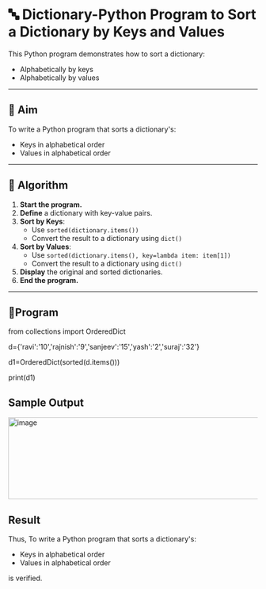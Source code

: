 # 🔤 Dictionary-Python Program to Sort a Dictionary by Keys and Values

This Python program demonstrates how to sort a dictionary:
- Alphabetically by keys
- Alphabetically by values

---

## 🎯 Aim

To write a Python program that sorts a dictionary's:
- Keys in alphabetical order
- Values in alphabetical order

---

## 🧠 Algorithm

1. **Start the program.**
2. **Define** a dictionary with key-value pairs.
3. **Sort by Keys**:
   - Use `sorted(dictionary.items())`
   - Convert the result to a dictionary using `dict()`
4. **Sort by Values**:
   - Use `sorted(dictionary.items(), key=lambda item: item[1])`
   - Convert the result to a dictionary using `dict()`
5. **Display** the original and sorted dictionaries.
6. **End the program.**

---

## 🧪Program
from collections import OrderedDict

d={'ravi':'10','rajnish':'9','sanjeev':'15','yash':'2','suraj':'32'}

d1=OrderedDict(sorted(d.items()))

print(d1)

## Sample Output
<img width="1225" height="165" alt="image" src="https://github.com/user-attachments/assets/d192a96c-7139-4154-bd87-3e23ee9004e5" />

## Result
Thus, To write a Python program that sorts a dictionary's:
- Keys in alphabetical order
- Values in alphabetical order 

is verified.
